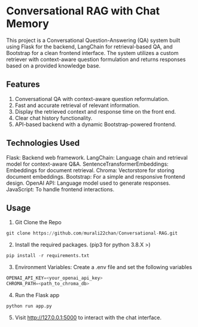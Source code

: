 # Conversational RAG with Chat Memory 
This project is a Conversational Question-Answering (QA) system built using Flask for the backend, LangChain for retrieval-based QA, and Bootstrap for a clean frontend interface. The system utilizes a custom retriever with context-aware question formulation and returns responses based on a provided knowledge base.
## Features
1) Conversational QA with context-aware question reformulation.
2) Fast and accurate retrieval of relevant information.
3) Display the retrieved context and response time on the front end.
4) Clear chat history functionality.
5) API-based backend with a dynamic Bootstrap-powered frontend.

## Technologies Used

Flask: Backend web framework.
LangChain: Language chain and retrieval model for context-aware Q&A.
SentenceTransformerEmbeddings: Embeddings for document retrieval.
Chroma: Vectorstore for storing document embeddings.
Bootstrap: For a simple and responsive frontend design.
OpenAI API: Language model used to generate responses.
JavaScript: To handle frontend interactions.

## Usage

1. Git Clone the Repo
```python
git clone https://github.com/murali22chan/Conversational-RAG.git
```
2. Install the required packages. (pip3 for python 3.8.X >)
```python 
pip install -r requirements.txt 
```
3. Environment Variables: Create a .env file and set the following variables
```python 
OPENAI_API_KEY=<your_openai_api_key>
CHROMA_PATH=<path_to_chroma_db>
```
4. Run the Flask app
```python 
python run app.py
```
5. Visit http://127.0.0.1:5000 to interact with the chat interface.
